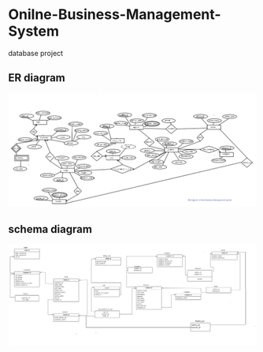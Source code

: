 # Onilne-Business-Management-System
database project

## ER diagram
![...](images/ER_diagram.png)</br>

## schema diagram
![...](images/schema_diagram.png)</br>
